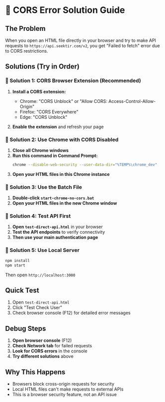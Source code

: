 # 🔧 CORS Error Solution Guide

## The Problem
When you open an HTML file directly in your browser and try to make API requests to `https://api.seektir.com/v2`, you get "Failed to fetch" error due to CORS restrictions.

## Solutions (Try in Order)

### 🎯 Solution 1: CORS Browser Extension (Recommended)
1. **Install a CORS extension:**
   - Chrome: "CORS Unblock" or "Allow CORS: Access-Control-Allow-Origin"
   - Firefox: "CORS Everywhere"
   - Edge: "CORS Unblock"

2. **Enable the extension** and refresh your page

### 🎯 Solution 2: Use Chrome with CORS Disabled
1. **Close all Chrome windows**
2. **Run this command in Command Prompt:**
   ```bash
   chrome --disable-web-security --user-data-dir="%TEMP%\chrome_dev"
   ```
3. **Open your HTML files in this Chrome instance**

### 🎯 Solution 3: Use the Batch File
1. **Double-click `start-chrome-no-cors.bat`**
2. **Open your HTML files in the new Chrome window**

### 🎯 Solution 4: Test API First
1. **Open `test-direct-api.html`** in your browser
2. **Test the API endpoints** to verify connectivity
3. **Then use your main authentication page**

### 🎯 Solution 5: Use Local Server
```bash
npm install
npm start
```
Then open `http://localhost:3000`

## Quick Test
1. Open `test-direct-api.html`
2. Click "Test Check User" 
3. Check browser console (F12) for detailed error messages

## Debug Steps
1. **Open browser console** (F12)
2. **Check Network tab** for failed requests
3. **Look for CORS errors** in the console
4. **Try different solutions** above

## Why This Happens
- Browsers block cross-origin requests for security
- Local HTML files can't make requests to external APIs
- This is a browser security feature, not an API issue
